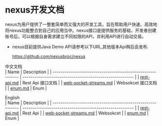 #                       nexus开发文档

nexus为用户提供了一整套简单而又强大的开发工具，旨在帮助用户快速、高效地将nexus功能整合到自己的应用当中。nexus接口是提供服务的基础，开发者创建账号后，可以根据自身需求建立不同权限的API，并利用API进行自动交易。

- nexus目前提供Java Demo API请参考以下URL,其他版本Api稍后会发布.

  https://github.com/nexusbroc/nexus

中文文档    
| Name                                                         | Description                                               |
| ------------------------------------------------------------ | --------------------------------------------------------- |
| [rest-api.md](https://github.com/nexusbroc/nexus/api-cn/restful-api.md) | Rest Api 接口文档                            |
| [web-socket-streams.md](https://github.com/nexusbroc/nexus/api-cn/websocket.md) | Websokcet 接口文档                 |
| [enum.md](https://github.com/nexusbroc/nexus/api-en/enum.md) |  Enum                 |

English    
| Name                                                         | Description                                               |
| ------------------------------------------------------------ | --------------------------------------------------------- |
| [rest-api.md](https://github.com/nexusbroc/nexus/api-en/restful-api.md) | Rest Api                             |
| [web-socket-streams.md](https://github.com/nexusbroc/nexus/api-en/websocket.md) | Websokcet                  |
| [enum.md](https://github.com/nexusbroc/nexus/api-en/enum.md) |  Enum                 |
